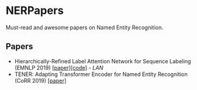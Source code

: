 # NERPapers
Must-read and awesome papers on Named Entity Recognition.

## Papers
- Hierarchically-Refined Label Attention Network for Sequence Labeling (EMNLP 2019) [[paper]](https://www.aclweb.org/anthology/D19-1422/)[[code]](https://github.com/Nealcly/BiLSTM-LAN) - *LAN*
- TENER: Adapting Transformer Encoder for Named Entity Recognition (CoRR 2019) [[paper]](https://arxiv.org/abs/1911.04474)
